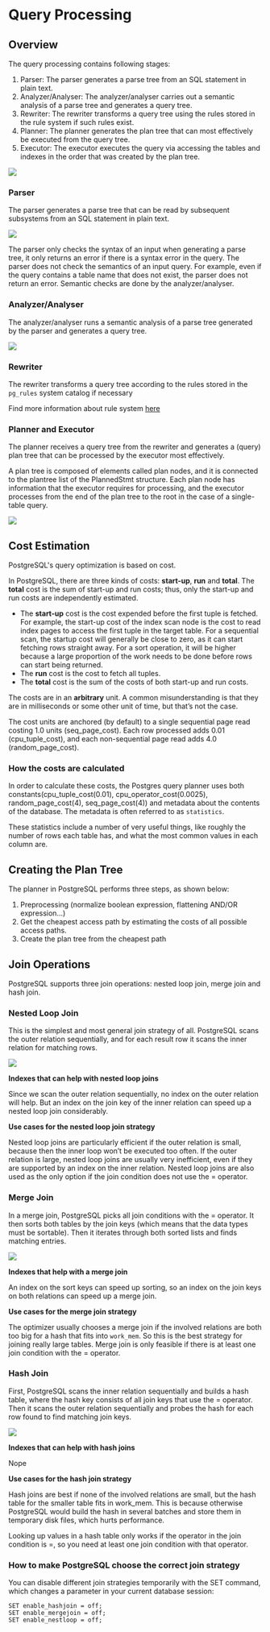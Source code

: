 # Query Processing

## Overview

The query processing contains following stages:

1. Parser: The parser generates a parse tree from an SQL statement in plain text.
2. Analyzer/Analyser: The analyzer/analyser carries out a semantic analysis of a parse tree and generates a query tree.
3. Rewriter: The rewriter transforms a query tree using the rules stored in the rule system if such rules exist.
4. Planner: The planner generates the plan tree that can most effectively be executed from the query tree.
5. Executor: The executor executes the query via accessing the tables and indexes in the order that was created by the plan tree.

![](https://user-images.githubusercontent.com/17776979/200611573-3493ef3a-60c8-4894-afbd-6e9c09f5ea29.png)

### Parser

The parser generates a parse tree that can be read by subsequent subsystems from an SQL statement in plain text.

![](https://user-images.githubusercontent.com/17776979/200611779-788c8311-bc07-488c-8926-6e1708674d1f.png)

The parser only checks the syntax of an input when generating a parse tree, it only returns an error if there is a syntax error in the query. The parser does not check the semantics of an input query. For example, even if the query contains a table name that does not exist, the parser does not return an error. Semantic checks are done by the analyzer/analyser.

### Analyzer/Analyser

The analyzer/analyser runs a semantic analysis of a parse tree generated by the parser and generates a query tree.

![](https://user-images.githubusercontent.com/17776979/200612222-7c790dec-282e-40fd-9e87-ca6e65e077ce.png)

### Rewriter

The rewriter transforms a query tree according to the rules stored in the `pg_rules` system catalog if necessary

Find more information about rule system [here](https://www.sqlservercentral.com/articles/rules-in-postgresql)

### Planner and Executor

The planner receives a query tree from the rewriter and generates a (query) plan tree that can be processed by the executor most effectively.

A plan tree is composed of elements called plan nodes, and it is connected to the plantree list of the PlannedStmt structure. Each plan node has information that the executor requires for processing, and the executor processes from the end of the plan tree to the root in the case of a single-table query.

![](https://user-images.githubusercontent.com/17776979/200614885-c14c8451-b6e0-4101-9945-067b004dd0e3.png)

## Cost Estimation

PostgreSQL's query optimization is based on cost.

In PostgreSQL, there are three kinds of costs: **start-up**, **run** and **total**. The **total** cost is the sum of start-up and run costs; thus, only the start-up and run costs are independently estimated.

- The **start-up** cost is the cost expended before the first tuple is fetched. For example, the start-up cost of the index scan node is the cost to read index pages to access the first tuple in the target table. For a sequential scan, the startup cost will generally be close to zero, as it can start fetching rows straight away. For a sort operation, it will be higher because a large proportion of the work needs to be done before rows can start being returned.
- The **run** cost is the cost to fetch all tuples.
- The **total** cost is the sum of the costs of both start-up and run costs.

The costs are in an **arbitrary** unit. A common misunderstanding is that they are in milliseconds or some other unit of time, but that’s not the case.

The cost units are anchored (by default) to a single sequential page read costing 1.0 units (seq_page_cost). Each row processed adds 0.01 (cpu_tuple_cost), and each non-sequential page read adds 4.0 (random_page_cost).
### How the costs are calculated

In order to calculate these costs, the Postgres query planner uses both constants(cpu_tuple_cost(0.01), cpu_operator_cost(0.0025), random_page_cost(4), seq_page_cost(4)) and metadata about the contents of the database. The metadata is often referred to as `statistics`.

These statistics include a number of very useful things, like roughly the number of rows each table has, and what the most common values in each column are.

## Creating the Plan Tree
The planner in PostgreSQL performs three steps, as shown below:

1. Preprocessing (normalize boolean expression, flattening AND/OR expression...)
2. Get the cheapest access path by estimating the costs of all possible access paths.
3. Create the plan tree from the cheapest path

## Join Operations

PostgreSQL supports three join operations: nested loop join, merge join and hash join.

### Nested Loop Join

This is the simplest and most general join strategy of all. PostgreSQL scans the outer relation sequentially, and for each result row it scans the inner relation for matching rows.

![](https://user-images.githubusercontent.com/17776979/200876451-13211a2f-6fa7-46ac-9928-56f693c6a10c.png) 

**Indexes that can help with nested loop joins**

Since we scan the outer relation sequentially, no index on the outer relation will help. But an index on the join key of the inner relation can speed up a nested loop join considerably.

**Use cases for the nested loop join strategy**

Nested loop joins are particularly efficient if the outer relation is small, because then the inner loop won’t be executed too often. If the outer relation is large, nested loop joins are usually very inefficient, even if they are supported by an index on the inner relation. Nested loop joins are also used as the only option if the join condition does not use the = operator.

### Merge Join

In a merge join, PostgreSQL picks all join conditions with the = operator. It then sorts both tables by the join keys (which means that the data types must be sortable). Then it iterates through both sorted lists and finds matching entries.

![](https://user-images.githubusercontent.com/17776979/200876509-43f9982f-25d5-4dac-b50f-bb6cd7cac1cc.png) 

**Indexes that help with a merge join**

An index on the sort keys can speed up sorting, so an index on the join keys on both relations can speed up a merge join.

**Use cases for the merge join strategy**

The optimizer usually chooses a merge join if the involved relations are both too big for a hash that fits into `work_mem`. So this is the best strategy for joining really large tables.
Merge join is only feasible if there is at least one join condition with the = operator.

### Hash Join

First, PostgreSQL scans the inner relation sequentially and builds a hash table, where the hash key consists of all join keys that use the = operator. Then it scans the outer relation sequentially and probes the hash for each row found to find matching join keys.

![](https://user-images.githubusercontent.com/17776979/200876534-0bd008f6-b6b0-437a-a464-ee89bf70e9f0.png) 

**Indexes that can help with hash joins**

Nope

**Use cases for the hash join strategy**

Hash joins are best if none of the involved relations are small, but the hash table for the smaller table fits in work_mem. This is because otherwise PostgreSQL would build the hash in several batches and store them in temporary disk files, which hurts performance.

Looking up values in a hash table only works if the operator in the join condition is =, so you need at least one join condition with that operator.

### How to make PostgreSQL choose the correct join strategy

You can disable different join strategies temporarily with the SET command, which changes a parameter in your current database session:

```
SET enable_hashjoin = off;
SET enable_mergejoin = off;
SET enable_nestloop = off;
```
